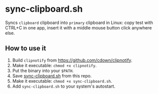 # sync-clipboard.sh

Syncs `clipboard` clipboard into `primary` clipboard in Linux: copy test with CTRL+C in one app, insert it with a middle mouse button click anywhere else.

## How to use it

1. Build `clipnotify` from https://github.com/cdown/clipnotify.
  1. Make it executable: `chmod +x clipnotify`.
  1. Put the binary into your `$PATH`.
1. Save [sync-clipboard.sh](./sync-clipboard.sh) from this repo.
  1. Make it executable: `chmod +x sync-clipboard.sh`.
1. Add `sync-clipboard.sh` to your system's autostart.
